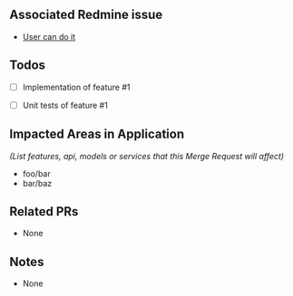 ## Associated Redmine issue
- [User can do it](http://link_task)


## Todos
- [ ] Implementation of feature #1
- [ ] Unit tests of feature #1


## Impacted Areas in Application
*(List features, api, models or services that this Merge Request will affect)*

- foo/bar
- bar/baz


## Related PRs
- None


## Notes
- None
